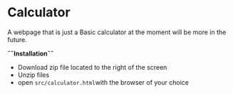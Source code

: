 # Calculator
A webpage that is just a Basic calculator at the moment will be more in the future.

<b>&tilde;&tilde;Installation&tilde;&tilde;</b>
<ul>
<li>Download zip file located to the right of the screen</li>
<li>Unzip files</li>
<li>open <code>src/calculator.html</code>with the browser of your choice</li>
</ul>